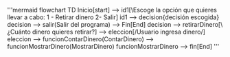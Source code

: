 '''mermaid
flowchart TD
    Inicio[start] --> id1[\Escoge la opción que quieres llevar a cabo: 1 - Retirar dinero 2- Salir\]
    id1 --> decision{decisión escogida}
    decision --> salir(Salir del programa) --> Fin[End]
    decision --> retirarDinero[\¿Cuánto dinero quieres retirar?\] --> eleccion[/Usuario ingresa dinero/]
    eleccion --> funcionContarDinero(ContarDinero) --> funcionMostrarDinero(MostrarDinero)
    funcionMostrarDinero --> fin[End]
'''